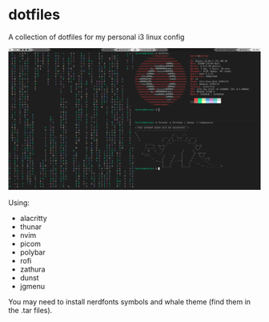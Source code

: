 # dotfiles

A collection of dotfiles for my personal i3 linux config 

![config screenshot](./images/screenshot.png)

Using:
- alacritty
- thunar
- nvim
- picom
- polybar
- rofi
- zathura
- dunst
- jgmenu

You may need to install nerdfonts symbols and whale theme (find them in the .tar files).
